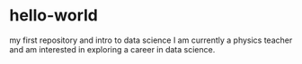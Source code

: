 # hello-world
my first repository and intro to data science
I am currently a physics teacher and am interested in exploring a career in data science.
